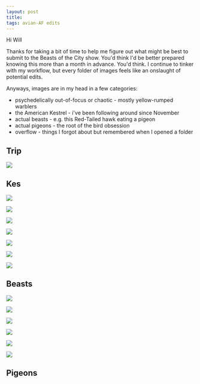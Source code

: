 ```yaml
---
layout: post
title:
tags: avian-AF edits
---
```


Hi Will

Thanks for taking a bit of time to help me figure out what might be best to submit to the Beasts of the City show. You'd think I'd be better prepared knowing this more than a month in advance. You'd think. I continue to tinker with my workflow, but every folder of images feels like an onslaught of potential edits. 

Anyways, images are in my head in a few categories:

- psychedelically out-of-focus or chaotic - mostly yellow-rumped warblers
- the American Kestrel - i've been following around since November
- actual beasts - e.g. this Red-Tailed hawk eating a pigeon
- actual pigeons - the root of the bird obsession
- overflow - things I forgot about but remembered when I opened a folder

## Trip

![](/images/botc-yrw-2017-10-oct-27th-1022.jpg)

## Kes

![](/images/botc-kes-2017-12-dec-1st-0286.jpg)

![](/images/botc-kes-2017-12-dec-1st-0315.jpg)

![](/images/botc-kes-2017-12-dec-16th-1100.jpg)

![](/images/botc-kes-0121-2018-1394.jpg)

![](/images/botc-kes-0121-2018-1293.jpg)

![](/images/botc-kes-0121-2018-1337.jpg)

![](/images/botc-kes-2017-11-nov-24th-0329.jpg)

## Beasts
![](/images/botc-beasts-0121-2018-1759.jpg)

![](/images/botc-beasts-0121-2018-1760.jpg)

![](/images/botc-beasts-2017-12-dec-16th-1585.jpg)

![](/images/botc-beasts-2017-12-dec-16th-1897.jpg)

![](/images/botc-beasts-2017-12-dec-16th-1916.jpg)

![](/images/botc-beasts-2017-12-dec-16th-1918-V.jpg)

## Pigeons